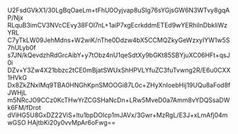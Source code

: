 U2FsdGVkX1/30LgBqOaeLm+tFhU0Oyjvap8uSIg76sYGjsGW6N3WTvy8gqAP/Njx
RLquB3imCV3NVcCEvy38FOl7nL+1aiP7xgEcrkddmETEd9wYERhilnDbkliWzYRL
C7yTkLW09JehMdns+W2wiK/nThe0Ddzw4bX5CCMQZkyGeWzxyIYW1w5S7hULyb0f
s7JN/kQevdzhRdGrcAibY+y7tObz4nU1qeSdtXy9bGKt85SBYjuXC06HFt+qsJ0i
DZv+Y3Zw4X21bbzc2tCE0mBjatSWUxShHPVLYfuZC3fuTvwng2R/E6u0CXX1HVkG
Dx8ZkZNxIMq9TBA0HNGhKpnSMOOGi87L0c+ZHyXnIoebHij19UQu8aFod8fJWHjL
m5NRcJO9CCz0KcTHwYrZCGSHaNcDn+LRw5MveD0a7Amm8vYDQSsaDWk6FM/fDrot
dViHG5U8GxDZ22ViS+ltu1bpDOIcp1mJAVx/3Gwr+MzRgL/E3J+xLmAfj04mwGSO
HAjtbKi20y0vvMpAr6oFwg==
